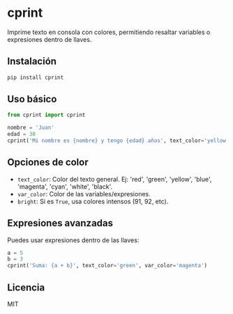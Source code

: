 # cprint

Imprime texto en consola con colores, permitiendo resaltar variables o expresiones dentro de llaves.

## Instalación

```bash
pip install cprint
```

## Uso básico

```python
from cprint import cprint

nombre = 'Juan'
edad = 30
cprint('Mi nombre es {nombre} y tengo {edad} años', text_color='yellow', var_color='blue')
```

## Opciones de color
- `text_color`: Color del texto general. Ej: 'red', 'green', 'yellow', 'blue', 'magenta', 'cyan', 'white', 'black'.
- `var_color`: Color de las variables/expresiones.
- `bright`: Si es `True`, usa colores intensos (91, 92, etc).

## Expresiones avanzadas

Puedes usar expresiones dentro de las llaves:

```python
a = 5
b = 3
cprint('Suma: {a + b}', text_color='green', var_color='magenta')
```

## Licencia
MIT
